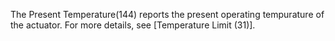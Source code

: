 The Present Temperature(144) reports the present operating tempurature of the actuator. For more details, see [Temperature Limit (31)].
